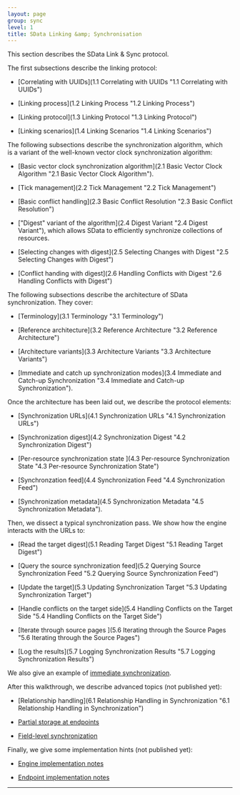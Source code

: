 ```yaml
---
layout: page
group: sync
level: 1
title: SData Linking &amp; Synchronisation
---
```


This section describes the SData Link &amp; Sync protocol.

The first subsections describe the linking protocol:

*   [Correlating with UUIDs](1.1 Correlating with UUIDs "1.1 Correlating with UUIDs")

*   [Linking process](1.2 Linking Process "1.2 Linking Process")

*   [Linking protocol](1.3 Linking Protocol "1.3 Linking Protocol")

*   [Linking scenarios](1.4 Linking Scenarios "1.4 Linking Scenarios")

The following subsections describe the synchronization algorithm, which is&nbsp;a
variant of&nbsp;the well-known&nbsp;vector clock synchronization algorithm:

*   [Basic vector clock synchronization algorithm](2.1 Basic Vector Clock Algorithm "2.1 Basic Vector Clock Algorithm").

*   [Tick management](2.2 Tick Management "2.2 Tick Management")

*   [Basic conflict handling](2.3 Basic Conflict Resolution "2.3 Basic Conflict Resolution")

*   ["Digest" variant of the algorithm](2.4 Digest Variant "2.4 Digest Variant"), which allows
SData to efficiently synchronize collections of resources.
*   [Selecting changes with digest](2.5 Selecting Changes with Digest "2.5 Selecting Changes with Digest")

*   [Conflict handing with digest](2.6 Handling Conflicts with Digest "2.6 Handling Conflicts with Digest")

The following subsections describe the architecture of SData synchronization.
They cover:

*   [Terminology](3.1 Terminology "3.1 Terminology")

*   [Reference architecture](3.2 Reference Architecture "3.2 Reference Architecture")

*   [Architecture variants](3.3 Architecture Variants "3.3 Architecture Variants")

*   [Immediate and catch up synchronization modes](3.4 Immediate and Catch-up Synchronization "3.4 Immediate and Catch-up Synchronization").

Once the architecture has been laid out, we describe the protocol elements:

*   [Synchronization URLs](4.1 Synchronization URLs "4.1 Synchronization URLs")

*   [Synchronization digest](4.2 Synchronization Digest "4.2 Synchronization Digest")

*   [Per-resource synchronization state&nbsp;](4.3 Per-resource Synchronization State "4.3 Per-resource Synchronization State")

*   [Synchronzation feed](4.4 Synchronization Feed "4.4 Synchronization Feed")

*   [Synchronization metadata](4.5 Synchronization Metadata "4.5 Synchronization Metadata").

Then, we&nbsp;dissect&nbsp;a typical synchronization pass. We show how the engine
interacts with the URLs to:

*   [Read the target digest](5.1 Reading Target Digest "5.1 Reading Target Digest")

*   [Query the source synchronization feed](5.2 Querying Source Synchronization Feed "5.2 Querying Source Synchronization Feed")

*   [Update the target](5.3 Updating Synchronization Target "5.3 Updating Synchronization Target")

*   [Handle conflicts on the target side](5.4 Handling Conflicts on the Target Side "5.4 Handling Conflicts on the Target Side")

*   [Iterate through source pages&nbsp;](5.6 Iterating through the Source Pages "5.6 Iterating through the Source Pages")

*   [Log the results](5.7 Logging Synchronization Results "5.7 Logging Synchronization Results")

We also give an example of [immediate synchronization](/daisy/sdataSync/179-DSY.html).

After this walkthrough, we describe advanced topics (not published yet):&nbsp;

*   [Relationship handling](6.1 Relationship Handling in Synchronization "6.1 Relationship Handling in Synchronization")

*   [Partial storage at endpoints](/daisy/sdataSync/557-DSY.html)&nbsp;

*   [Field-level synchronization](/daisy/sdataSync/559-DSY.html)

Finally, we give some implementation hints (not published yet):

*   [Engine implementation notes](/daisy/sdataSync/560-DSY.html)

*   [Endpoint implementation notes](/daisy/sdataSync/561-DSY.html)

* * *